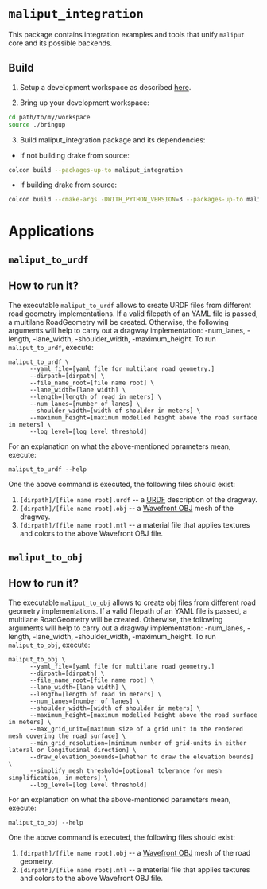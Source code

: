 # `maliput_integration`

This package contains integration examples and tools that unify `maliput` core
and its possible backends.

## Build

1. Setup a development workspace as described [here](https://github.com/ToyotaResearchInstitute/dsim-repos-index/tree/master/README.md).

2. Bring up your development workspace:

```sh
cd path/to/my/workspace
source ./bringup
```

3. Build maliput_integration package and its dependencies:

  - If not building drake from source:

   ```sh
   colcon build --packages-up-to maliput_integration
   ```

  - If building drake from source:

   ```sh
   colcon build --cmake-args -DWITH_PYTHON_VERSION=3 --packages-up-to maliput_integration
   ```

# Applications

## `maliput_to_urdf`

## How to run it?

The executable `maliput_to_urdf` allows to create URDF files from different road geometry implementations.
If a valid filepath of an YAML file is passed, a multilane RoadGeometry will be created. Otherwise,
the following arguments will help to carry out a dragway implementation:
 -num_lanes, -length, -lane_width, -shoulder_width, -maximum_height.
To run `maliput_to_urdf`, execute:

    maliput_to_urdf \
          --yaml_file=[yaml file for multilane road geometry.]
          --dirpath=[dirpath] \
          --file_name_root=[file name root] \
          --lane_width=[lane width] \
          --length=[length of road in meters] \
          --num_lanes=[number of lanes] \
          --shoulder_width=[width of shoulder in meters] \
          --maximum_height=[maximum modelled height above the road surface in meters] \
          --log_level=[log level threshold]

For an explanation on what the above-mentioned parameters mean, execute:

    maliput_to_urdf --help

One the above command is executed, the following files should exist:

  1. `[dirpath]/[file name root].urdf` -- a [URDF](http://wiki.ros.org/urdf)
     description of the dragway.
  2. `[dirpath]/[file name root].obj` -- a
     [Wavefront OBJ](https://en.wikipedia.org/wiki/Wavefront_.obj_file) mesh of
     the dragway.
  3. `[dirpath]/[file name root].mtl` -- a material file that applies textures
     and colors to the above Wavefront OBJ file.

## `maliput_to_obj`

## How to run it?

The executable `maliput_to_obj` allows to create obj files from different road geometry implementations.
If a valid filepath of an YAML file is passed, a multilane RoadGeometry will be created. Otherwise,
the following arguments will help to carry out a dragway implementation:
 -num_lanes, -length, -lane_width, -shoulder_width, -maximum_height.
To run `maliput_to_obj`, execute:

    maliput_to_obj \
          --yaml_file=[yaml file for multilane road geometry.]
          --dirpath=[dirpath] \
          --file_name_root=[file name root] \
          --lane_width=[lane width] \
          --length=[length of road in meters] \
          --num_lanes=[number of lanes] \
          --shoulder_width=[width of shoulder in meters] \
          --maximum_height=[maximum modelled height above the road surface in meters] \
          --max_grid_unit=[maximum size of a grid unit in the rendered mesh covering the road surface] \
          --min_grid_resolution=[minimum number of grid-units in either lateral or longitudinal direction] \
          --draw_elevation_boounds=[whether to draw the elevation bounds] \
          --simplify_mesh_threshold=[optional tolerance for mesh simplification, in meters] \
          --log_level=[log level threshold]

For an explanation on what the above-mentioned parameters mean, execute:

    maliput_to_obj --help

One the above command is executed, the following files should exist:

  1. `[dirpath]/[file name root].obj` -- a
     [Wavefront OBJ](https://en.wikipedia.org/wiki/Wavefront_.obj_file) mesh of
     the road geometry.
  3. `[dirpath]/[file name root].mtl` -- a material file that applies textures
     and colors to the above Wavefront OBJ file.